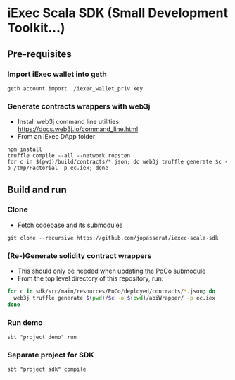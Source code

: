 # iExec Scala SDK (Small Development Toolkit...)

## Pre-requisites

### Import iExec wallet into geth

`geth account import ./iexec_wallet_priv.key`

### Generate contracts wrappers with web3j

- Install web3j command line utilities: https://docs.web3j.io/command_line.html
- From an iExec DApp folder
```
npm install
truffle compile --all --network ropsten
for c in $(pwd)/build/contracts/*.json; do web3j truffle generate $c -o /tmp/Factorial -p ec.iex; done
```


## Build and run

### Clone

- Fetch codebase and its submodules

`git clone --recursive https://github.com/jopasserat/iexec-scala-sdk`

### (Re-)Generate solidity contract wrappers

- This should only be needed when updating the [PoCo](sdk/src/main/resources/PoCo) submodule
- From the top level directory of this repository, run:

```bash
for c in sdk/src/main/resources/PoCo/deployed/contracts/*.json; do
  web3j truffle generate $(pwd)/$c -o $(pwd)/abiWrapper/ -p ec.iex
done
```

### Run demo

`sbt "project demo" run`

### Separate project for SDK

`sbt "project sdk" compile`

